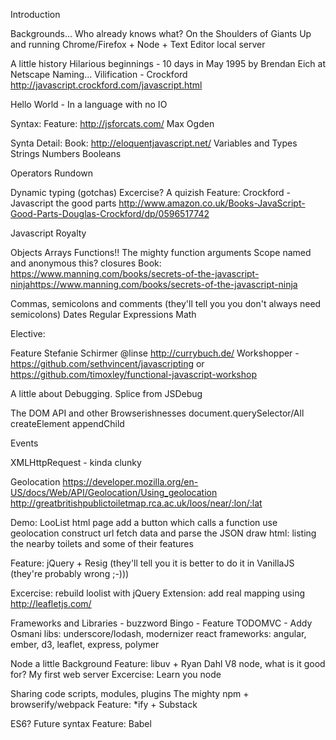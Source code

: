 Introduction

Backgrounds...
  Who already knows what?
  On the Shoulders of Giants
  Up and running
    Chrome/Firefox + Node + Text Editor
    local server

A little history
  Hilarious beginnings - 10 days in May 1995 by Brendan Eich at Netscape
  Naming...
  Vilification - Crockford http://javascript.crockford.com/javascript.html


Hello World - In a language with no IO

Syntax:
  Feature: http://jsforcats.com/ Max Ogden


Synta Detail: Book: http://eloquentjavascript.net/
Variables and Types
  Strings
  Numbers
  Booleans

Operators
  Rundown

Dynamic typing (gotchas)
  Excercise? A quizish
  Feature: Crockford - Javascript the good parts http://www.amazon.co.uk/Books-JavaScript-Good-Parts-Douglas-Crockford/dp/0596517742

Javascript Royalty

Objects
  Arrays
  Functions!! The mighty function
    arguments
    Scope
    named and anonymous
    this?
    closures Book: https://www.manning.com/books/secrets-of-the-javascript-ninjahttps://www.manning.com/books/secrets-of-the-javascript-ninja

Commas, semicolons and comments
(they'll tell you you don't always need semicolons)
Dates
Regular Expressions
Math

Elective:

  Feature Stefanie Schirmer @linse http://currybuch.de/
  Workshopper -  https://github.com/sethvincent/javascripting or https://github.com/timoxley/functional-javascript-workshop

A little about Debugging.
  Splice from JSDebug

The DOM API and other Browserishnesses
document.querySelector/All
createElement
appendChild

Events

XMLHttpRequest - kinda clunky

Geolocation
https://developer.mozilla.org/en-US/docs/Web/API/Geolocation/Using_geolocation
http://greatbritishpublictoiletmap.rca.ac.uk/loos/near/:lon/:lat

Demo: LooList
  html page
  add a button which calls a function
  use geolocation
  construct url
  fetch data and parse the JSON
  draw html:
    listing the nearby toilets and some of their features

Feature: jQuery + Resig
(they'll tell you it is better to do it in VanillaJS (they're probably wrong ;-)))


Excercise:
  rebuild loolist with jQuery
  Extension:
    add real mapping using http://leafletjs.com/



Frameworks and Libraries - buzzword Bingo - Feature TODOMVC - Addy Osmani
  libs:
    underscore/lodash, modernizer
    react
  frameworks:
    angular, ember, d3, leaflet, express, polymer

Node
  a little Background Feature: libuv + Ryan Dahl
  V8
  node, what is it good for?
  My first web server
  Excercise: Learn you node

Sharing code
  scripts, modules, plugins
  The mighty npm + browserify/webpack
  Feature: *ify + Substack

ES6?
  Future syntax
  Feature: Babel
